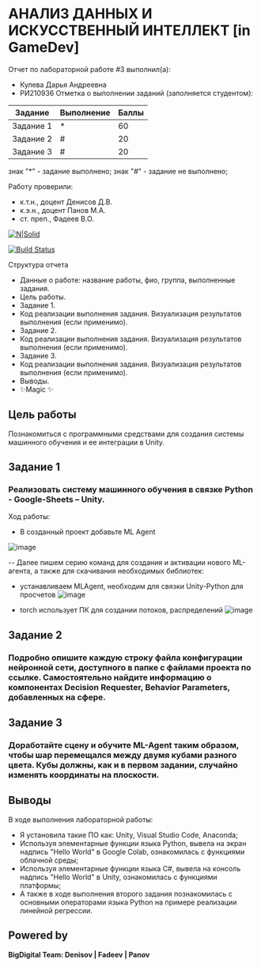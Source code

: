 # АНАЛИЗ ДАННЫХ И ИСКУССТВЕННЫЙ ИНТЕЛЛЕКТ [in GameDev]
Отчет по лабораторной работе #3 выполнил(а):
- Кулева Дарья Андреевна
- РИ210936
Отметка о выполнении заданий (заполняется студентом):

| Задание | Выполнение | Баллы |
| ------ | ------ | ------ |
| Задание 1 | * | 60 |
| Задание 2 | # | 20 |
| Задание 3 | # | 20 |

знак "*" - задание выполнено; знак "#" - задание не выполнено;

Работу проверили:
- к.т.н., доцент Денисов Д.В.
- к.э.н., доцент Панов М.А.
- ст. преп., Фадеев В.О.

[![N|Solid](https://cldup.com/dTxpPi9lDf.thumb.png)](https://nodesource.com/products/nsolid)

[![Build Status](https://travis-ci.org/joemccann/dillinger.svg?branch=master)](https://travis-ci.org/joemccann/dillinger)

Структура отчета

- Данные о работе: название работы, фио, группа, выполненные задания.
- Цель работы.
- Задание 1.
- Код реализации выполнения задания. Визуализация результатов выполнения (если применимо).
- Задание 2.
- Код реализации выполнения задания. Визуализация результатов выполнения (если применимо).
- Задание 3.
- Код реализации выполнения задания. Визуализация результатов выполнения (если применимо).
- Выводы.
- ✨Magic ✨

## Цель работы
Познакомиться с программными средствами для создания системы машинного обучения и ее интеграции в Unity.

## Задание 1
### Реализовать систему машинного обучения в связке Python - Google-Sheets – Unity.
Ход работы:

- В созданный проект добавьте ML Agent

![image](https://user-images.githubusercontent.com/113285427/203013836-99d90d51-9605-4449-b981-8613ec145975.png)

-- Далее пишем серию команд для создания и активации нового ML-агента, а также для скачивания необходимых библиотек:
- устанавливаем MLAgent, необходим для связки Unity-Python для просчетов
![image](https://user-images.githubusercontent.com/113285427/201112278-075eb9c6-18a8-4dd0-af0a-71532c294b3d.png)

- torch использует ПК для создании потоков, распределений
![image](https://user-images.githubusercontent.com/113285427/201112373-dbfbc0b0-76fb-4aa5-b93c-dfdc61e2db1b.png)


## Задание 2
### Подробно опишите каждую строку файла конфигурации нейронной сети, доступного в папке с файлами проекта по ссылке. Самостоятельно найдите информацию о компонентах Decision Requester, Behavior Parameters, добавленных на сфере.


## Задание 3
### Доработайте сцену и обучите ML-Agent таким образом, чтобы шар перемещался между двумя кубами разного цвета. Кубы должны, как и в первом задании, случайно изменять координаты на плоскости.



## Выводы

В ходе выполнения лабораторной работы:
- Я установила такие ПО как: Unity, Visual Studio Code, Anacondа;
- Используя элементарные функции языка Python, вывела на экран надпись "Hello World" в Google Colab, ознакомилась с функциями облачной среды;
- Используя элементарные функции языка C#, вывела на консоль надпись "Hello World" в Unity, ознакомилась с функциями платформы;
- А также в ходе выполнения второго задания познакомилась с основными операторами языка Python на примере реализации линейной регрессии. 
## Powered by

**BigDigital Team: Denisov | Fadeev | Panov**


